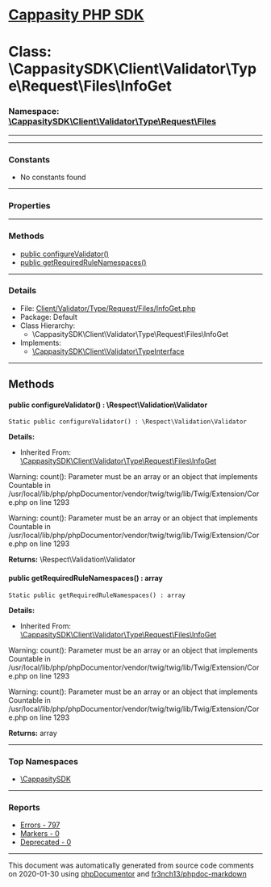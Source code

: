 # [Cappasity PHP SDK](../home.md)

# Class: \CappasitySDK\Client\Validator\Type\Request\Files\InfoGet
### Namespace: [\CappasitySDK\Client\Validator\Type\Request\Files](../namespaces/CappasitySDK.Client.Validator.Type.Request.Files.md)
---
---
### Constants
* No constants found
---
### Properties
---
### Methods
* [public configureValidator()](../classes/CappasitySDK.Client.Validator.Type.Request.Files.InfoGet.md#method_configureValidator)
* [public getRequiredRuleNamespaces()](../classes/CappasitySDK.Client.Validator.Type.Request.Files.InfoGet.md#method_getRequiredRuleNamespaces)
---
### Details
* File: [Client/Validator/Type/Request/Files/InfoGet.php](../files/Client.Validator.Type.Request.Files.InfoGet.md)
* Package: Default
* Class Hierarchy:
  * \CappasitySDK\Client\Validator\Type\Request\Files\InfoGet
* Implements:
  * [\CappasitySDK\Client\Validator\TypeInterface](../classes/CappasitySDK.Client.Validator.TypeInterface.md)

---
## Methods
<a name="method_configureValidator" class="anchor"></a>
#### public configureValidator() : \Respect\Validation\Validator

```
Static public configureValidator() : \Respect\Validation\Validator
```

**Details:**
* Inherited From: [\CappasitySDK\Client\Validator\Type\Request\Files\InfoGet](../classes/CappasitySDK.Client.Validator.Type.Request.Files.InfoGet.md)

Warning: count(): Parameter must be an array or an object that implements Countable in /usr/local/lib/php/phpDocumentor/vendor/twig/twig/lib/Twig/Extension/Core.php on line 1293

Warning: count(): Parameter must be an array or an object that implements Countable in /usr/local/lib/php/phpDocumentor/vendor/twig/twig/lib/Twig/Extension/Core.php on line 1293

**Returns:** \Respect\Validation\Validator


<a name="method_getRequiredRuleNamespaces" class="anchor"></a>
#### public getRequiredRuleNamespaces() : array

```
Static public getRequiredRuleNamespaces() : array
```

**Details:**
* Inherited From: [\CappasitySDK\Client\Validator\Type\Request\Files\InfoGet](../classes/CappasitySDK.Client.Validator.Type.Request.Files.InfoGet.md)

Warning: count(): Parameter must be an array or an object that implements Countable in /usr/local/lib/php/phpDocumentor/vendor/twig/twig/lib/Twig/Extension/Core.php on line 1293

Warning: count(): Parameter must be an array or an object that implements Countable in /usr/local/lib/php/phpDocumentor/vendor/twig/twig/lib/Twig/Extension/Core.php on line 1293

**Returns:** array



---

### Top Namespaces

* [\CappasitySDK](../namespaces/CappasitySDK.html.md)

---

### Reports
* [Errors - 797](../reports/errors.md)
* [Markers - 0](../reports/markers.md)
* [Deprecated - 0](../reports/deprecated.md)

---

This document was automatically generated from source code comments on 2020-01-30 using [phpDocumentor](http://www.phpdoc.org/) and [fr3nch13/phpdoc-markdown](https://github.com/fr3nch13/phpdoc-markdown)
